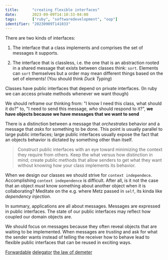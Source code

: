 ```yaml
---
title:      "creating flexible interfaces"
date:       2023-09-09T14:10:33-04:00
tags:       ["ruby", "softwaredevelopment", "oop"]
identifier: "20230909T141033"
---
```


There are two kinds of interfaces:

1. The interface that a class implements and comprises the set of
   messages it supports.

2. The interface that is classless, i.e. the one that is an
   abstraction rooted in a shared message that exists between classes
   think: `sort`. Elements can `sort` themselves but a order may mean
   different things based on the set of elements! (You should think
   *Duck Typing*)

Classes have public interfaces that depend on private interfaces. (In
ruby we can access private methods whenever we want though)

We should reframe our thinking from: "I know I need this class, what
should it do?" to, "I need to send this message, *who* should respond
to it?", **we have objects because we have messages that we want to
send**

There is a distinction between a message that *orchestrates* behavior
and a message that *asks* for something to be done. This point is
usually parallel to large public interfaces; large public interfaces
usually expose the fact that an objects behavior is dictated by
something other than itself.

> Construct public interfaces with an eye toward minimizing the context they require from others. Keep the what versus how distinction in mind; create public methods that allow senders to get what they want without knowing how your class implements its behavior.

When we design our classes we should strive for `context independece`.
Accomplishing `context independence` is difficult. After all, is it
not the case that an object *must* know something about another object
when it is collaborating? Meditate on the e.g. where Metz passed in
`self`, its kinda like *dependency injection*.

In summary, applications are all about messages. Messages are
expressed in public interfaces. The state of our public interfaces may
reflect how coupled our domain objects are.

We should focus on messages because they often reveal objects that are
waiting to be implemented. When messages are *trusting* and ask for
what the sender wants instead of telling the receiver how to behave
lead to flexible public interfaces that can be reused in exciting
ways.

[Forwardable](denote:20230824T182635)
[delegator](denote:20230824T182320)
[the law of demeter](denote:20230912T175848)
